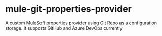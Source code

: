 # mule-git-properties-provider
A custom MuleSoft properties provider using Git Repo as a configuration storage. It supports GitHub and Azure DevOps currently
